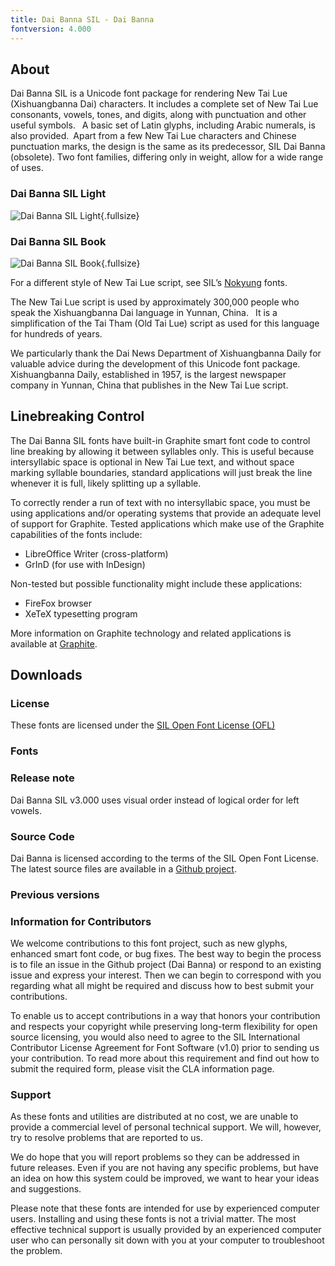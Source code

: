 ```yaml
---
title: Dai Banna SIL - Dai Banna
fontversion: 4.000
---
```


## About

Dai Banna SIL is a Unicode font package for rendering New Tai Lue (Xishuangbanna Dai) characters. It includes a complete set of New Tai Lue consonants, vowels, tones, and digits, along with punctuation and other useful symbols.  A basic set of Latin glyphs, including Arabic numerals, is also provided. Apart from a few New Tai Lue characters and Chinese punctuation marks, the design is the same as its predecessor, SIL Dai Banna (obsolete). Two font families, differing only in weight, allow for a wide range of uses.

### Dai Banna SIL Light

![Dai Banna SIL Light](assets/images/dbsil_light.png){.fullsize}
<!-- PRODUCT SITE IMAGE SRC https://software.sil.org/wp/wp-content/uploads/2019/04/dbsil_light.png -->
<!-- <figcaption>Dai Banna SIL Light</figcaption> -->

### Dai Banna SIL Book

![Dai Banna SIL Book](assets/images/dbsil_book.png){.fullsize}
<!-- PRODUCT SITE IMAGE SRC https://software.sil.org/wp/wp-content/uploads/2019/04/dbsil_book.png -->
<!-- <figcaption>Dai Banna SIL Book</figcaption> -->

For a different style of New Tai Lue script, see SIL’s [Nokyung](https://software.sil.org/nokyung) fonts.

The New Tai Lue script is used by approximately 300,000 people who speak the Xishuangbanna Dai language in Yunnan, China.  It is a simplification of the Tai Tham (Old Tai Lue) script as used for this language for hundreds of years.

We particularly thank the Dai News Department of Xishuangbanna Daily for valuable advice during the development of this Unicode font package. Xishuangbanna Daily, established in 1957, is the largest newspaper company in Yunnan, China that publishes in the New Tai Lue script.

## Linebreaking Control

The Dai Banna SIL fonts have built-in Graphite smart font code to control line breaking by allowing it between syllables only. This is useful because intersyllabic space is optional in New Tai Lue text, and without space marking syllable boundaries, standard applications will just break the line whenever it is full, likely splitting up a syllable.

To correctly render a run of text with no intersyllabic space, you must be using applications and/or operating systems that provide an adequate level of support for Graphite. Tested applications which make use of the Graphite capabilities of the fonts include:

- LibreOffice Writer (cross-platform)
- GrInD (for use with InDesign)

Non-tested but possible functionality might include these applications:

- FireFox browser
- XeTeX typesetting program

More information on Graphite technology and related applications is available at [Graphite](https://scripts.sil.org/cms/scripts/page.php?site_id=projects&item_id=graphite_home).

## Downloads

### License

These fonts are licensed under the [SIL Open Font License (OFL)](https://scripts.sil.org/OFL)

### Fonts

### Release note

Dai Banna SIL v3.000 uses visual order instead of logical order for left vowels.

### Source Code

Dai Banna is licensed according to the terms of the SIL Open Font License. The latest source files are available in a [Github project](https://github.com/silnrsi/font-daibannasil/releases).

### Previous versions

### Information for Contributors

We welcome contributions to this font project, such as new glyphs, enhanced smart font code, or bug fixes. The best way to begin the process is to file an issue in the Github project (Dai Banna) or respond to an existing issue and express your interest. Then we can begin to correspond with you regarding what all might be required and discuss how to best submit your contributions.

To enable us to accept contributions in a way that honors your contribution and respects your copyright while preserving long-term flexibility for open source licensing, you would also need to agree to the SIL International Contributor License Agreement for Font Software (v1.0) prior to sending us your contribution. To read more about this requirement and find out how to submit the required form, please visit the CLA information page.

### Support

As these fonts and utilities are distributed at no cost, we are unable to provide a commercial level of personal technical support. We will, however, try to resolve problems that are reported to us.

We do hope that you will report problems so they can be addressed in future releases. Even if you are not having any specific problems, but have an idea on how this system could be improved, we want to hear your ideas and suggestions.

Please note that these fonts are intended for use by experienced computer users. Installing and using these fonts is not a trivial matter. The most effective technical support is usually provided by an experienced computer user who can personally sit down with you at your computer to troubleshoot the problem.
